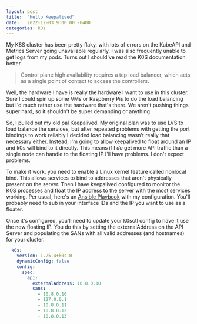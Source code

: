 ```yaml
---
layout: post
title:  "Hello Keepalived"
date:   2022-12-03 9:00:00 -0400
categories: k8s
---
```


My K8S cluster has been pretty flaky, with lots of errors on the KubeAPI and Metrics Server going unavailable regularly. I was also frequently unable to get logs from my pods. Turns out I should've read the K0S documentation better.

> Control plane high availability requires a tcp load balancer, which acts as a single point of contact to access the controllers.

Well, the hardware I have is really the hardware I want to use in this cluster. Sure I could spin up some VMs or Raspberry Pis to do the load balancing but I'd much rather use the hardware that's there. We aren't pushing things super hard, so it shouldn't be super demanding or anything.

So, I pulled out my old pal Keepalived. My original plan was to use LVS to load balance the services, but after repeated problems with getting the port bindings to work reliably I decided load balancing wasn't really that necessary either. Instead, I'm going to allow keepalived to float around an IP and k0s will bind to it directly. This means if I _do_ get more API traffic than a single node can handle to the floating IP I'll have problems. I don't expect problems.

To make it work, you need to enable a Linux kernel feature called nonlocal bind. This allows services to bind to addresses that aren't physically present on the server. Then I have keepalived configured to monitor the K0S processes and float the IP address to the server with the most services working. Per usual, here's an [Ansible Playbook](https://gist.github.com/codatory/b6e59b3752cf97b56d8f0417ae9ce9fa) with my configuration. You'll probably need to sub in your interface IDs and the IP you want to use as a floater.

Once it's configured, you'll need to update your k0sctl config to have it use the new floating IP. You do this by setting the externalAddress on the API Server and populating the SANs with all valid addresses (and hostnames) for your cluster.

```yaml
  k0s:
    version: 1.25.4+k0s.0
    dynamicConfig: false
    config:
      spec:
        api:
          externalAddress: 10.8.0.10
          sans:
            - 10.8.0.10
            - 127.0.0.1
            - 10.8.0.11
            - 10.8.0.12
            - 10.8.0.13
```